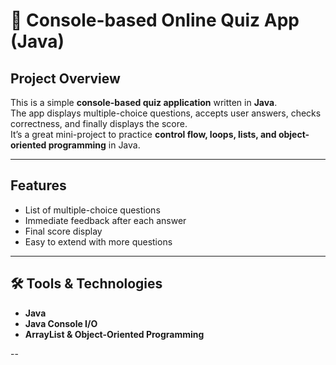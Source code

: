 # 📝 Console-based Online Quiz App (Java)

## Project Overview
This is a simple **console-based quiz application** written in **Java**.  
The app displays multiple-choice questions, accepts user answers, checks correctness, and finally displays the score.  
It’s a great mini-project to practice **control flow, loops, lists, and object-oriented programming** in Java.

---

##  Features
- List of multiple-choice questions
- Immediate feedback after each answer
- Final score display
- Easy to extend with more questions

---

## 🛠 Tools & Technologies
- **Java**
- **Java Console I/O**
- **ArrayList & Object-Oriented Programming**

--
